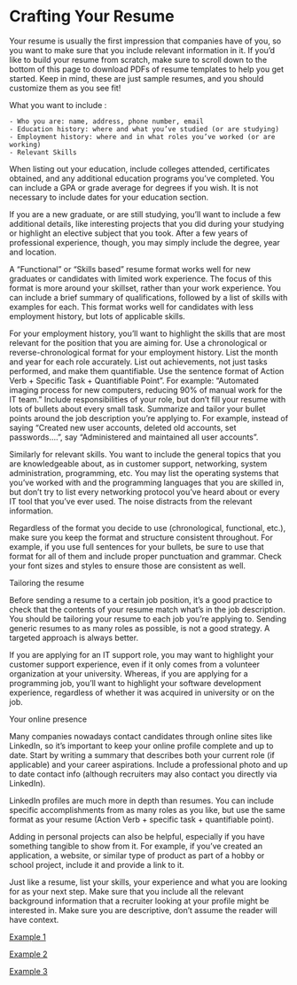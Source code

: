 <h1> Crafting Your Resume </h1>

Your resume is usually the first impression that companies have of you, so you want to make sure that you include relevant information in it. If you’d like to build your resume from scratch, make sure to scroll down to the bottom of this page to download PDFs of resume templates to help you get started. Keep in mind, these are just sample resumes, and you should customize them as you see fit!

What you want to include :

    - Who you are: name, address, phone number, email
    - Education history: where and what you’ve studied (or are studying)
    - Employment history: where and in what roles you’ve worked (or are working)
    - Relevant Skills

When listing out your education, include colleges attended, certificates obtained, and any additional education programs you’ve completed. You can include a GPA or grade average for degrees if you wish. It is not necessary to include dates for your education section.

If you are a new graduate, or are still studying, you’ll want to include a few additional details, like interesting projects that you did during your studying or highlight an elective subject that you took.  After a few years of professional experience, though, you may simply include the degree, year and location.

A “Functional” or “Skills based” resume format works well for new graduates or candidates with limited work experience. The focus of this format is more around your skillset, rather than your work experience. You can include a brief summary of qualifications, followed by a list of skills with examples for each. This format works well for candidates with less employment history, but lots of applicable skills.

For your employment history, you’ll want to highlight the skills that are most relevant for the position that you are aiming for. Use a chronological or reverse-chronological format for your employment history. List the month and year for each role accurately. List out achievements, not just tasks performed, and make them quantifiable. Use the sentence format of Action Verb + Specific Task + Quantifiable Point”. For example: “Automated imaging process for new computers, reducing 90% of manual work for the IT team.” Include responsibilities of your role, but don’t fill your resume with lots of bullets about every small task. Summarize and tailor your bullet points around the job description you’re applying to. For example, instead of saying “Created new user accounts, deleted old accounts, set passwords….”, say “Administered and maintained all user accounts”. 

Similarly for relevant skills.  You want to include the general topics that you are knowledgeable about, as in customer support, networking, system administration, programming, etc. You may list the operating systems that you’ve worked with and the programming languages that you are skilled in, but don’t try to list every networking protocol you’ve heard about or every IT tool that you’ve ever used.  The noise distracts from the relevant information.

Regardless of the format you decide to use (chronological, functional, etc.), make sure you keep the format and structure consistent throughout. For example, if you use full sentences for your bullets, be sure to use that format for all of them and include proper punctuation and grammar. Check your font sizes and styles to ensure those are consistent as well.  

Tailoring the resume

Before sending a resume to a certain job position, it’s a good practice to check that the contents of your resume match what’s in the job description. You should be tailoring your resume to each job you’re applying to. Sending generic resumes to as many roles as possible, is not a good strategy. A targeted approach is always better.

If you are applying for an IT support role, you may want to highlight your customer support experience, even if it only comes from a volunteer organization at your university.  Whereas, if you are applying for a programming job, you’ll want to highlight your software development experience, regardless of whether it was acquired in university or on the job.

Your online presence

Many companies nowadays contact candidates through online sites like LinkedIn, so it’s important to keep your online profile complete and up to date.  Start by writing a summary that describes both your current role (if applicable) and your career aspirations. Include a professional photo and up to date contact info (although recruiters may also contact you directly via LinkedIn).

LinkedIn profiles are much more in depth than resumes. You can include specific accomplishments from as many roles as you like, but use the same format as your resume (Action Verb + specific task + quantifiable point). 

Adding in personal projects can also be helpful, especially if you have something tangible to show from it. For example, if you’ve created an application, a website, or similar type of product as part of a hobby or school project, include it and provide a link to it.

Just like a resume, list your skills, your experience and what you are looking for as your next step. Make sure that you include all the relevant background information that a recruiter looking at your profile might be interested in. Make sure you are descriptive, don’t assume the reader will have context.

[Example 1]( https://d3c33hcgiwev3.cloudfront.net/Wq_49IADQrKv-PSAAyKySg_5b6029aa3cd94c36b6be61f775f78477_Resume-Example-1_Google-IT-Support.pdf?Expires=1592524800&Signature=Frqrzibb9fs-ST6OETKVBoPzlvtGkv-3-v3n4s-i6Ycz2qR6nZr8bXJEIAEXBhr6C~veE1g1llfMXVWCJ93e8B3-omfHYiPySmLXBqupQAo6XB9swkQoortmURe4PKkZ3E3NeYibEYjKWw49Oi63L0duL8WssvqteNaxMYYPMko_&Key-Pair-Id=APKAJLTNE6QMUY6HBC5A "Title")

[Example 2](https://d3c33hcgiwev3.cloudfront.net/QkoWidoNQ2aKFonaDcNmyA_834dd92a40464a87a5c52c14a0944334_Resume-Example-2_Google-IT-Support.pdf?Expires=1592524800&Signature=hzQhAkh4WGQLoodnT~KSd9-SmRcxC8AJgEZ9KXq0L-CE2KWkUb1pXoTpdPyQLbq0gtoUnLERqKoe4u4Qslo3alSjD1-Zr8GsopLfxmuDrfA8nfVCoRgDHHhEhaIDCPgBX3y8cIbFMGKtpKCXN-P4OOhfxrt3Wli0rjaLe2DeSvk_&Key-Pair-Id=APKAJLTNE6QMUY6HBC5A "Title")

[Example 3](https://d3c33hcgiwev3.cloudfront.net/i1TzQIl3SuaU80CJd9rmqQ_6a076e336e39414ab9f8720ab0c78d49_Resume-Example-3_Google-IT-Support-1-.pdf?Expires=1592524800&Signature=DBsiOLm38lSvmMJ5N3YrjW63cSZZ0QMvh7l4IY7BeSUtbf82q-8iF-YdOSgkEXcpuA-1bS0XMC2ORUje59nja~Sm48sXgzNzNNTozGExiQ068kXU2lo~SQ0QtzJ4mpiO9ItHOjorlhf6DdEa-VzvxYK4PpSTXjBXqb-~c7o3TCk_&Key-Pair-Id=APKAJLTNE6QMUY6HBC5A "Title")
